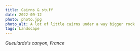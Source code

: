 ```yaml
---
title: Cairns & stuff
date: 2022-09-12
photo: photo.jpg
photo_alt: A lot of little cairns under a way bigger rock
tags: Landscape
---
```


*Gueulards's canyon, France*
